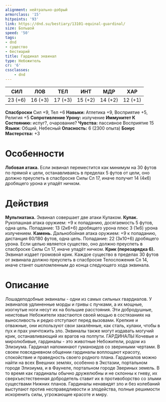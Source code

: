 ```yaml
---
alignment: нейтрально-добрый
armorclass: '15'
hitpoints: '93'
link: https://dnd.su/bestiary/13101-equinal-guardinal/
size: Большой
speed: '50'
tags:
- dnd
- существо
- бестиарий
title: Гардинал эквинал
type: Небожитель
cr: '6'
cssclasses:
    - dnd
---
```



| СИЛ | ЛОВ | ТЕЛ | ИНТ | МДР | ХАР |
|---|---|---|---|---|---|
| 23 (+6) | 16 (+3) | 17 (+3) | 15 (+2) | 14 (+2) | 12 (+1) |
**Спасброски** Сил +9, Тел +6
**Навыки:** Атлетика +9, Восприятие +5, Религия +5
**Сопротивление Урону:** излучение
**Иммунитет К Состоянию:** испуг?, очарование?
**Чувства:** пассивное Восприятие 15
**Языки:** Общий, Небесный
**Опасность:** 6 (2300 опыта)
**Бонус Мастерства:** +3


# Особенности
**Лобовая атака.** Если эквинал переместится как минимум на 30 футов по прямой к цели, останавливаясь в пределах 5 футов от цели, оно должно преуспеть в спасброске Силы Сл 17, иначе получит 14 (4к6) дробящего урона и упадёт ничком.


# Действия
**Мультиатака.** Эквинал совершает две атаки Кулаком.
**Кулак.** Рукопашная атака оружием: +9 к попаданию, досягаемость 5 футов, одна цель. Попадание: 13 (2к6+6) дробящего урона плюс 3 (1к6) урона излучением.
**Камень.** Дальнобойная атака оружием: +9 к попаданию, дистанция 60/180 футов, одна цель. Попадание: 22 (3к10+6) дробящего урона. Если целью является существо, оно должно преуспеть в спасброске Силы Сл 17, иначе упадёт ничком.
**Крик (перезарядка 6).** Эквинал издает громовой крик. Каждое существо в пределах 30 футов от эквинала должно преуспеть в спасброске Телосложения Сл 14, иначе станет ошеломленным до конца следующего хода эквинала.


# Описание
Лошадеподобные эквиналы - одни из самых сильных гвардиалов.  У эквиналов удлиненные морды и гривы с пучками, а их мощные, изогнутые ноги несут их на большие расстояния. Эти добродушные, неистовые Небожители хвастаются своей мощью в состязаниях на выносливость и редко отступают перед вызовами. Крепкие и отважные, они используют свои закалённые, как сталь, кулаки, чтобы в пух и прах уничтожить зло. Эквиналы также могут издавать могучий крик, останавливающий их врагов на полпути. ГАРДИНАЛЫ Кочевые и миролюбивые, гардиналы - это животные Небожители, родом из Элизиума. Гардинал напоминают гуманоидов со звериными чертами. В своем повседневном общении гардиналы воплощают красоту, спокойствие и праведность своего родного плана. Гардиналов можно найти на всех Внешних землях, особенно в Экстазии, портальном городе Элизиума, и в Фаунеле, портальном городе Звериных земель. В то время как гардиналы обычно дружелюбны и не склонны к гневу, их сверхъестественная добродетель ставит их в противоборство со злыми существами Нижних планов. Гардиналы ненавидят зло и без колебаний выступают против несправедливости и злодейства, полные решимости искоренить силы, угрожающие красоте и миру.